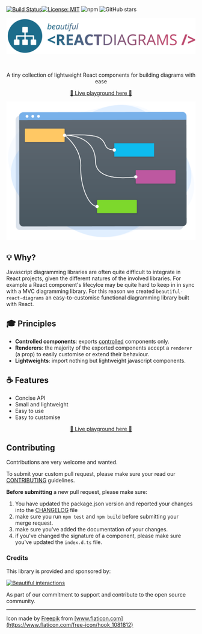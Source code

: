 [![Build Status](https://travis-ci.org/antonioru/beautiful-react-diagrams.svg?branch=master)](https://travis-ci.org/antonioru/beautiful-react-diagrams)[![License: MIT](https://img.shields.io/badge/License-MIT-yellow.svg)](https://opensource.org/licenses/MIT)
![npm](https://img.shields.io/npm/v/beautiful-react-diagrams)
![GitHub stars](https://img.shields.io/github/stars/antonioru/beautiful-react-diagrams?style=social)

<div align="center">
  <p align="center">
    <img src="./logo.png" alt="beautiful-react-diagrams" width="750px" />
  </p>
</div>
<br />
<div>
  <p align="center">
    A tiny collection of lightweight React components for building diagrams with ease
  </p>
</div>

<div>
  <p align="center">
    <a href="https://antonioru.github.io/beautiful-react-diagrams/" target="_blank">
    🌟 Live playground here 🌟
    </a>
  </p>
</div>

![Diagrams banner](./beautiful-react-diagrams.png)

## 💡 Why?

Javascript diagramming libraries are often quite difficult to integrate in React projects, given the different natures of the involved libraries. 
For example a React component's lifecylce may be quite hard to keep in in sync with a MVC diagramming library.
For this reason we created `beautiful-react-diagrams` an easy-to-customise functional diagramming library built with React.

## 🎓 Principles

- **Controlled components**: exports [controlled](https://reactjs.org/docs/forms.html#controlled-components) components only.
- **Renderers**: the majority of the exported components accept a `renderer` (a prop) to easily customise or extend their behaviour.
- **Lightweights**: import nothing but lightweight javascript components.

## ☕️ Features

* Concise API
* Small and lightweight
* Easy to use
* Easy to customise

<div>
  <p align="center">
    <a href="https://antonioru.github.io/beautiful-react-diagrams/" target="_blank">
    🌟 Live playground here 🌟
    </a>
  </p>
</div>

## Contributing

Contributions are very welcome and wanted. 

To submit your custom pull request, please make sure your read our [CONTRIBUTING](./CONTRIBUTING.md) guidelines.

**Before submitting** a new pull request, please make sure:

1. You have updated the package.json version and reported your changes into the [CHANGELOG](./CHANGELOG.md) file
3. make sure you run `npm test` and `npm build` before submitting your merge request.
4. make sure you've added the documentation of your changes.
5. if you've changed the signature of a component, please make sure you've updated the `index.d.ts` file.

### Credits

This library is provided and sponsored by: 

<div>
  <p>
    <a href="https://beautifulinteractions.com/">
      <img src="https://beautifulinteractions.com/img/logo-colorful.svg" alt="Beautiful interactions" width="140px" />
    </a>
  </p>
</div>

As part of our commitment to support and contribute to the open source community.

---

Icon made by [Freepik](https://www.flaticon.com/authors/freepik) from [www.flaticon.com](https://www.flaticon.com/free-icon/hook_1081812)

